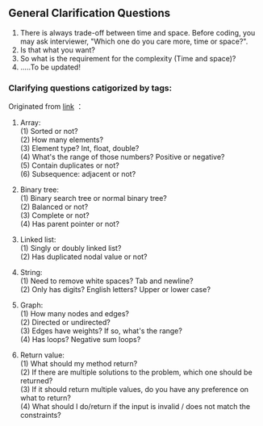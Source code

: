 ## General Clarification Questions
1. There is always trade-off between time and space. Before coding, you may ask interviewer, "Which one do you care more, time or space?".
2. Is that what you want?
3. So what is the requirement for the complexity (Time and space)? 
4. .....To be updated!



### Clarifying questions catigorized by tags: 
Originated from [link](http://bangbingsyb.blogspot.com/2014/11/clarifying-questions.html)
：

1. Array:  
(1) Sorted or not?  
(2) How many elements?  
(3) Element type? Int, float, double?  
(4) What's the range of those numbers? Positive or negative?  
(5) Contain duplicates or not?  
(6) Subsequence: adjacent or not?  
2. Binary tree:  
(1) Binary search tree or normal binary tree?  
(2) Balanced or not?  
(3) Complete or not?  
(4) Has parent pointer or not?  

3. Linked list:  
(1) Singly or doubly linked list?  
(2) Has duplicated nodal value or not?

4. String:  
(1) Need to remove white spaces? Tab and newline?  
(2) Only has digits? English letters? Upper or lower case?  

5. Graph:  
(1) How many nodes and edges?  
(2) Directed or undirected?  
(3) Edges have weights? If so, what's the range?  
(4) Has loops? Negative sum loops?

6. Return value:  
(1) What should my method return?  
(2) If there are multiple solutions to the problem, which one should be returned?  
(3) If it should return multiple values, do you have any preference on what to return?  
(4) What should I do/return if the input is invalid / does not match the constraints?  
